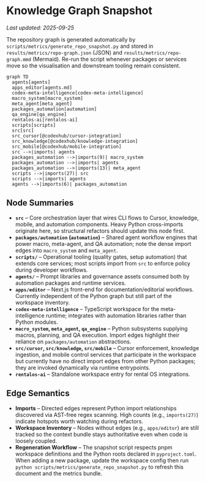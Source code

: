 # Knowledge Graph Snapshot

_Last updated: 2025-09-25_

The repository graph is generated automatically by `scripts/metrics/generate_repo_snapshot.py` and
stored in `results/metrics/repo-graph.json` (JSON) and
`results/metrics/repo-graph.mmd` (Mermaid). Re-run the script whenever packages or
services move so the visualisation and downstream tooling remain consistent.

```mermaid
graph TD
  agents[agents]
  apps_editor[agents.md]
  codex-meta-intelligence[codex-meta-intelligence]
  macro_system[macro_system]
  meta_agent[meta_agent]
  packages_automation[automation]
  qa_engine[qa_engine]
  rentalos-ai[rentalos-ai]
  scripts[scripts]
  src[src]
  src_cursor[@codexhub/cursor-integration]
  src_knowledge[@codexhub/knowledge-integration]
  src_mobile[@codexhub/mobile-integration]
  src -->|imports| agents
  packages_automation -->|imports(9)| macro_system
  packages_automation -->|imports| agents
  packages_automation -->|imports(13)| meta_agent
  scripts -->|imports(27)| src
  scripts -->|imports| agents
  agents -->|imports(6)| packages_automation
```

## Node Summaries

- **`src`** – Core orchestration layer that wires CLI flows to Cursor, knowledge, mobile, and
  automation components. Heavy Python cross-imports originate here, so structural refactors should
  update this node first.
- **`packages/automation` (`automation`)** – Shared agent workflow engines that power macro,
  meta-agent, and QA automation; note the dense import edges into `macro_system` and `meta_agent`.
- **`scripts/`** – Operational tooling (quality gates, setup automation) that extends core services;
  most scripts import from `src` to enforce policy during developer workflows.
- **`agents/`** – Prompt libraries and governance assets consumed both by automation packages and
  runtime services.
- **`apps/editor`** – Next.js front-end for documentation/editorial workflows. Currently independent
  of the Python graph but still part of the workspace inventory.
- **`codex-meta-intelligence`** – TypeScript workspace for the meta-intelligence runtime; integrates
  with automation libraries rather than Python modules.
- **`macro_system`, `meta_agent`, `qa_engine`** – Python subsystems supplying macros, planning, and QA
  execution. Import edges highlight their reliance on `packages/automation` abstractions.
- **`src/cursor`, `src/knowledge`, `src/mobile`** – Cursor enforcement, knowledge ingestion, and
  mobile control services that participate in the workspace but currently have no direct import edges
  from other Python packages; they are invoked dynamically via runtime entrypoints.
- **`rentalos-ai`** – Standalone workspace entry for rental OS integrations.

## Edge Semantics

- **Imports** – Directed edges represent Python import relationships discovered via AST-free regex
  scanning. High counts (e.g., `imports(27)`) indicate hotspots worth watching during refactors.
- **Workspace Inventory** – Nodes without edges (e.g., `apps/editor`) are still tracked so the
  context bundle stays authoritative even when code is loosely coupled.
- **Regeneration Workflow** – The snapshot script respects pnpm workspace definitions and the Python
  roots declared in `pyproject.toml`. When adding a new package, update the workspace config then run
  `python scripts/metrics/generate_repo_snapshot.py` to refresh this document and the metrics bundle.
